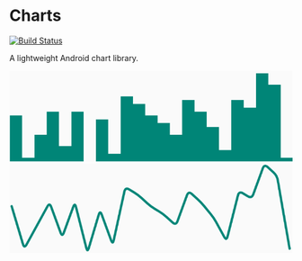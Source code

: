 # Charts
[![Build Status](https://travis-ci.org/tylerbwong/Charts.svg?branch=master)](https://travis-ci.org/tylerbwong/Charts)

A lightweight Android chart library.

![Histogram](./art/histogram.png)
![Line Chart](./art/line.png)
